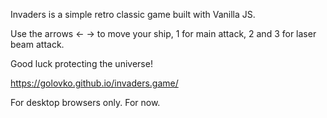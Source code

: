 Invaders is a simple retro classic game built with Vanilla JS. 

Use the arrows <- -> to move your ship, 1 for main attack, 2 and 3 for laser beam attack.

Good luck protecting the universe!

https://golovko.github.io/invaders.game/

For desktop browsers only. For now.